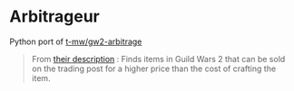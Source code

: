 # Arbitrageur
 Python port of [t-mw/gw2-arbitrage](https://github.com/t-mw/gw2-arbitrage)

> From [their description](https://github.com/t-mw/gw2-arbitrage#readme) :
> Finds items in Guild Wars 2 that can be sold on the trading post for a higher price than the cost of crafting the item.

